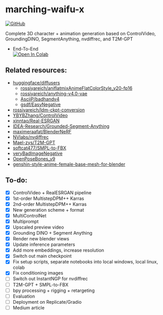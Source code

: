 # marching-waifu-x

<p>
    <a href="https://github.com/rossiyareich/marching-waifu-x/blob/main/LICENSE">
        <img alt="GitHub" src="https://img.shields.io/github/license/rossiyareich/marching-waifu-x">
    </a>
</p>

Complete 3D character + animation generation based on ControlVideo, GroundingDINO, SegmentAnything, nvdiffrec, and T2M-GPT

- End-To-End
<br>[![Open In Colab](https://colab.research.google.com/assets/colab-badge.svg)](https://colab.research.google.com/github/rossiyareich/marching-waifu-x/blob/main/ipynb/end2end_colab.ipynb)

## Related resources:
- [huggingface/diffusers](https://github.com/huggingface/diffusers)
    - [rossiyareich/aniflatmixAnimeFlatColorStyle_v20-fp16](https://huggingface.co/rossiyareich/aniflatmixAnimeFlatColorStyle_v20-fp16)
    - [rossiyareich/anything-v4.0-vae](https://huggingface.co/rossiyareich/anything-v4.0-vae)
    - [AsciiP/badhandv4](https://huggingface.co/AsciiP/badhandv4)
    - [gsdf/EasyNegative](https://huggingface.co/datasets/gsdf/EasyNegative)
- [rossiyareich/ldm-ckpt-conversion](https://github.com/rossiyareich/ldm-ckpt-conversion.git)
- [YBYBZhang/ControlVideo](https://github.com/YBYBZhang/ControlVideo)
- [xinntao/Real-ESRGAN](https://github.com/xinntao/Real-ESRGAN)
- [IDEA-Research/Grounded-Segment-Anything](https://github.com/IDEA-Research/Grounded-Segment-Anything)
- [maximeraafat/BlenderNeRF](https://github.com/maximeraafat/BlenderNeRF)
- [NVlabs/nvdiffrec](https://github.com/NVlabs/nvdiffrec)
- [Mael-zys/T2M-GPT](https://github.com/Mael-zys/T2M-GPT.git)
- [softcat477/SMPL-to-FBX](https://github.com/softcat477/SMPL-to-FBX)
- [veryBadImageNegative](https://civitai.com/models/11772/verybadimagenegative)
- [OpenPoseBones_v9](https://toyxyz.gumroad.com/l/ciojz)
- [genshin-style-anime-female-base-mesh-for-blender](https://sketchfab.com/3d-models/genshin-style-anime-female-base-mesh-for-blender-c2d6727e8c9742feb9a4a3bccac6e0e0)

## To-do:
- [x] ControlVideo + RealESRGAN pipeline
- [x] 1st-order MultistepDPM++ Karras
- [x] 2nd-order MultistepDPM++ Karras
- [x] New generation scheme + format
- [x] MultiControlNet
- [x] Multiprompt
- [x] Upscaled preview video
- [x] Grounding DINO + Segment Anything
- [x] Render new blender views
- [x] Update inference parameters
- [x] Add more embeddings, increase resolution
- [x] Switch out main checkpoint
- [x] Fix setup scripts, separate notebooks into local windows, local linux, colab
- [x] Fix conditioning images
- [ ] Switch out InstantNGP for nvdiffrec
- [ ] T2M-GPT + SMPL-to-FBX
- [ ] bpy processing + rigging + retargeting
- [ ] Evaluation
- [ ] Deployment on Replicate/Gradio
- [ ] Medium article
